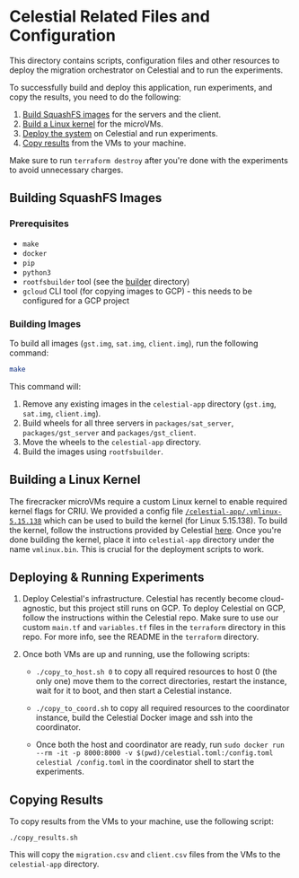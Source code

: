 # Celestial Related Files and Configuration
This directory contains scripts, configuration files and other resources to deploy the migration orchestrator on Celestial and to run the experiments.

To successfully build and deploy this application, run experiments, and copy the results, you need to do the following:
1. [Build SquashFS images](#building-squashfs-images) for the servers and the client.
2. [Build a Linux kernel](#building-a-linux-kernel) for the microVMs.
3. [Deploy the system](#deploying-the-system) on Celestial and run experiments.
4. [Copy results](#copying-results) from the VMs to your machine.

Make sure to run `terraform destroy` after you're done with the experiments to avoid unnecessary charges.

## Building SquashFS Images
### Prerequisites
- `make`
- `docker`
- `pip`
- `python3`
- `rootfsbuilder` tool (see the [builder](../builder/) directory)
- `gcloud` CLI tool (for copying images to GCP) - this needs to be configured for a GCP project


### Building Images

To build all images (`gst.img`, `sat.img`, `client.img`), run the following command:
```bash
make
```

This command will:
1. Remove any existing images in the `celestial-app` directory (`gst.img`, `sat.img`, `client.img`).
2. Build wheels for all three servers in `packages/sat_server`, `packages/gst_server` and `packages/gst_client`.
3. Move the wheels to the `celestial-app` directory.
4. Build the images using `rootfsbuilder`.

## Building a Linux Kernel
The firecracker microVMs require a custom Linux kernel to enable required kernel flags for CRIU. We provided a config file [`/celestial-app/.vmlinux-5.15.138`](/celestial-app/.vmlinux-5.15.138.config) which can be used to build the kernel (for Linux 5.15.138). To build the kernel, follow the instructions provided by Celestial [here](https://openfogstack.github.io/celestial/kernel). Once you're done building the kernel, place it into `celestial-app` directory under the name `vmlinux.bin`. This is crucial for the deployment scripts to work.

## Deploying & Running Experiments
1. Deploy Celestial's infrastructure. Celestial has recently become cloud-agnostic, but this project still runs on GCP. To deploy Celestial on GCP, follow the instructions within the Celestial repo. Make sure to use our custom `main.tf` and `variables.tf` files in the `terraform` directory in this repo. For more info, see the README in the `terraform` directory.

2. Once both VMs are up and running, use the following scripts:
   - `./copy_to_host.sh 0` to copy all required resources to host 0 (the only one) move them to the correct directories, restart the instance, wait for it to boot, and then start a Celestial instance.

   - `./copy_to_coord.sh` to copy all required resources to the coordinator instance, build the Celestial Docker image and ssh into the coordinator.

   - Once both the host and coordinator are ready, run `sudo docker run --rm -it -p 8000:8000 -v $(pwd)/celestial.toml:/config.toml celestial /config.toml` in the coordinator shell to start the experiments.

## Copying Results
To copy results from the VMs to your machine, use the following script:
```
./copy_results.sh
```
This will copy the `migration.csv` and `client.csv` files from the VMs to the `celestial-app` directory.